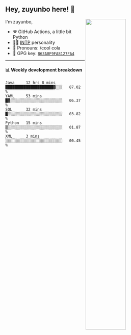 

## Hey, zuyunbo here! :wave: 
[<img align="right" width="50%" src="https://github-readme-stats.vercel.app/api?username=zuyunbo&theme=dark&show_icons=true">](https://metrics.lecoq.io/ouuan?template=classic)

I'm zuyunbo,

-   :hammer_and_pick: GitHub Actions, a little bit Python
-   :man_scientist: [INTP](https://www.16personalities.com/profiles/3302586f07ca3) personality
-   :man: Pronouns: /cool cola
-   :key: GPG key: [`863A0F9FA8127FA4`](https://github.com/zuyunbo.gpg)

---

#### :bar_chart: Weekly development breakdown
<!--START_SECTION:waka-->
```text
Java     12 hrs 8 mins   █████████████████████▓░░░   87.02 % 
YAML     53 mins         █▓░░░░░░░░░░░░░░░░░░░░░░░   06.37 % 
SQL      32 mins         █░░░░░░░░░░░░░░░░░░░░░░░░   03.82 % 
Python   15 mins         ▒░░░░░░░░░░░░░░░░░░░░░░░░   01.87 % 
XML      3 mins          ░░░░░░░░░░░░░░░░░░░░░░░░░   00.45 % 
```
<!--END_SECTION:waka-->

